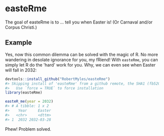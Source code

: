 <!-- README.md is generated from README.Rmd. Please edit that file -->
easteRme
========

The goal of easteRme is to ... tell you when Easter is! (Or Carnaval and/or Corpus Christi.)

Example
-------

Yes, now this common dilemma can be solved with the magic of R. No more wandering in desolate ignorance for you, my fRiend! With `easteRme`, you can simply let R do the 'hard' work for you. Why, we can even see when Easter will fall in 2032:

``` r
devtools::install_github("RobertMyles/easteRme")
#> Skipping install of 'easteRme' from a github remote, the SHA1 (fb520b52) has not changed since last install.
#>   Use `force = TRUE` to force installation
library(easteRme)

easteR_me(year = 2032)
#> # A tibble: 1 x 2
#>    Year     Easter
#>   <chr>     <dttm>
#> 1  2032 2032-03-28
```

Phew! Problem solved.
